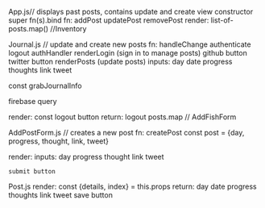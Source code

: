 App.js// displays past posts, contains update and create view
  constructor
    super
      fn(s).bind
  fn:
    addPost
    updatePost
    removePost
  render:
    list-of-posts.map()
    <Journal />  //Inventory

Journal.js // update and create new posts
  fn:
    handleChange
    authenticate
    logout
    authHandler
    renderLogin (sign in to manage posts)
      github button
      twitter button
    renderPosts (update posts)
      inputs:
        day
        date
        progress
        thoughts
        link
        tweet

  const grabJournalInfo

  firebase query

  render:
      const logout button
    return:
      logout
      posts.map
      <AddPostForm /> // AddFishForm

AddPostForm.js // creates a new post
  fn:
    createPost
      const post = {day, progress, thought, link, tweet}

  render:
    inputs:
        day
        progress
        thought
        link
        tweet

    submit button

Post.js
  render:
    const {details, index} = this.props
    return:
      day
      date
      progress
      thoughts
      link
      tweet
      save button
